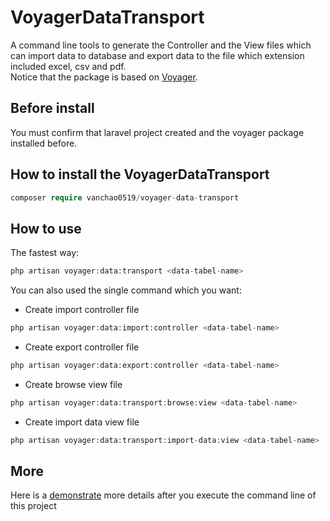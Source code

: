 # VoyagerDataTransport
A command line tools to generate the Controller and the View files 
which can import data to database and export data to the file which extension included excel, csv and pdf.
<br>
Notice that the package is based on <a href="https://voyager.devdojo.com/">Voyager</a>.
<br>
## Before install
You must confirm that laravel project created and the voyager package installed before.
<br>
## How to install the VoyagerDataTransport
```php
composer require vanchao0519/voyager-data-transport
```
## How to use
The fastest way:
```php
php artisan voyager:data:transport <data-tabel-name>
```
You can also used the single command which you want:
- Create import controller file
```php
php artisan voyager:data:import:controller <data-tabel-name>
```
- Create export controller file
```php
php artisan voyager:data:export:controller <data-tabel-name>
```
- Create browse view file
```php
php artisan voyager:data:transport:browse:view <data-tabel-name>
```
- Create import data view file
```php
php artisan voyager:data:transport:import-data:view <data-tabel-name>
```
## More
Here is a <a href="https://github.com/vanchao0519/VoyagerDataTransportDemo">demonstrate</a> more details after you execute the command line of this project